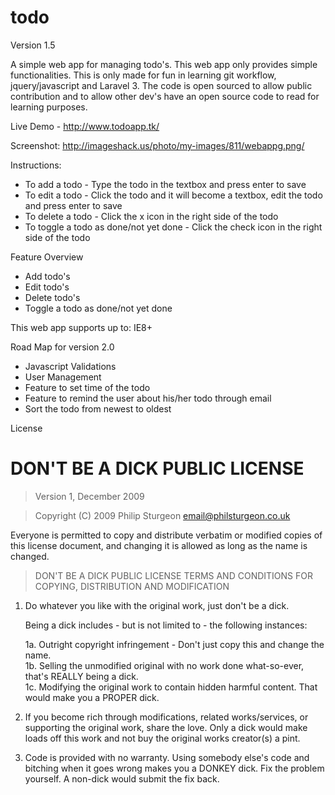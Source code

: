 todo
====

Version 1.5

A simple web app for managing todo's. This web app only provides simple functionalities. This is only made for fun in learning git workflow, jquery/javascript and Laravel 3. The code is open sourced to allow public contribution and to allow other dev's have an open source code to read for learning purposes.

Live Demo - http://www.todoapp.tk/

Screenshot: http://imageshack.us/photo/my-images/811/webappg.png/

Instructions:
* To add a todo - Type the todo in the textbox and press enter to save
* To edit a todo - Click the todo and it will become a textbox, edit the todo and press enter to save
* To delete a todo - Click the x icon in the right side of the todo
* To toggle a todo as done/not yet done - Click the check icon in the right side of the todo

Feature Overview
* Add todo's 
* Edit todo's
* Delete todo's
* Toggle a todo as done/not yet done

This web app supports up to: IE8+

Road Map for version 2.0
* Javascript Validations
* User Management
* Feature to set time of the todo
* Feature to remind the user about his/her todo through email
* Sort the todo from newest to oldest

License

# DON'T BE A DICK PUBLIC LICENSE

> Version 1, December 2009

> Copyright (C) 2009 Philip Sturgeon <email@philsturgeon.co.uk>
 
 Everyone is permitted to copy and distribute verbatim or modified
 copies of this license document, and changing it is allowed as long
 as the name is changed.

> DON'T BE A DICK PUBLIC LICENSE
> TERMS AND CONDITIONS FOR COPYING, DISTRIBUTION AND MODIFICATION

 1. Do whatever you like with the original work, just don't be a dick.

     Being a dick includes - but is not limited to - the following instances:

	 1a. Outright copyright infringement - Don't just copy this and change the name.  
	 1b. Selling the unmodified original with no work done what-so-ever, that's REALLY being a dick.  
	 1c. Modifying the original work to contain hidden harmful content. That would make you a PROPER dick.  

 2. If you become rich through modifications, related works/services, or supporting the original work,
 share the love. Only a dick would make loads off this work and not buy the original works 
 creator(s) a pint.
 
 3. Code is provided with no warranty. Using somebody else's code and bitching when it goes wrong makes 
 you a DONKEY dick. Fix the problem yourself. A non-dick would submit the fix back.